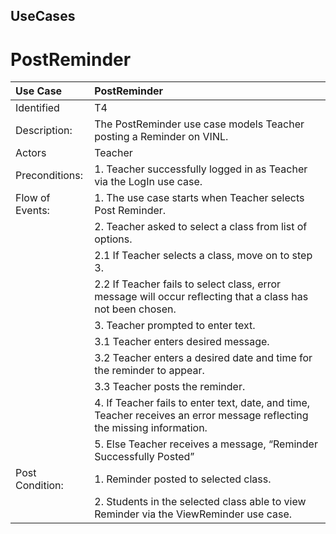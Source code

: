 ## UseCases ##


# PostReminder #


| Use Case | PostReminder |
|:---------|:-------------|
|Identified | T4           |
| Description: | The PostReminder use case models Teacher posting a Reminder on VINL.|
|Actors    | Teacher      |
| Preconditions: | 1. Teacher successfully logged in as Teacher via the LogIn use case. |
|Flow of Events: |1. The use case starts when Teacher selects Post Reminder.|
|                |2. Teacher asked to select a class from list of options. |
|                |2.1 If Teacher selects a class, move on to step 3. |
|                |2.2        If Teacher fails to select class, error message will occur reflecting that a class has not been chosen.|
|                |3. Teacher prompted to enter text.|
|                |3.1 Teacher enters desired message. |
|                |3.2 Teacher enters a desired date and time for the reminder to appear. |
|                |3.3 Teacher posts the reminder. |
|                |4. If Teacher fails to enter text, date, and time, Teacher receives an error message reflecting the missing information.|
|                |5. Else Teacher receives a message, “Reminder Successfully Posted” |
|Post Condition:|1. Reminder posted to selected class. |
|               |2. Students in the selected class able to view Reminder via the ViewReminder use case.|